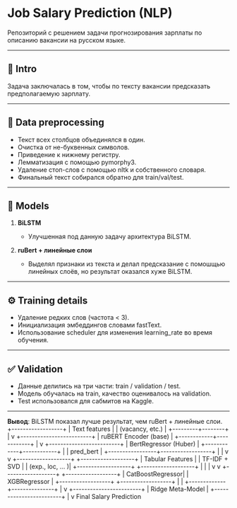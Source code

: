 # Job Salary Prediction (NLP)

Репозиторий с решением задачи прогнозирования зарплаты по описанию вакансии на русском языке.  

---

## 📌 Intro
Задача заключалась в том, чтобы по тексту вакансии предсказать предполагаемую зарплату.  

---

## 🔧 Data preprocessing
- Текст всех столбцов объединялся в один.  
- Очистка от не-буквенных символов.  
- Приведение к нижнему регистру.  
- Лемматизация с помощью pymorphy3.  
- Удаление стоп-слов с помощью nltk и собственного словаря.  
- Финальный текст собирался обратно для train/val/test.  

---

## 🤖 Models
1. **BiLSTM**  
   - Улучшенная под данную задачу архитектура BiLSTM.  

2. **ruBert + линейные слои**  
   - Выделял признаки из текста и делал предсказание с помошщью линейных слоёв, но результат оказался хуже BiLSTM.  

---

## ⚙️ Training details
- Удаление редких слов (частота < 3).  
- Инициализация эмбеддингов словами fastText.  
- Использование scheduler для изменения learning_rate во время обучения.  

---

## ✅ Validation
- Данные делились на три части: train / validation / test.  
- Модель обучалась на train, качество оценивалось на validation.  
- Test использовался для сабмитов на Kaggle.  

---


**Вывод**: BiLSTM показал лучше результат, чем ruBert + линейные слои.
                +------------------+
                |  Text features   |
                |  (vacancy, etc.) |
                +---------+--------+
                          |
                          v
             +-------------------------+
             |  ruBERT Encoder (base)  |
             +------------+------------+
                          |
                          v
             +-------------------------+
             |  BertRegressor (Huber)  |
             +------------+------------+
                          |
                          |   pred_bert
                          |
        +-----------------+------------------+
        |                                    |
        v                                    v
+-------------------+           +-------------------+
|  Tabular Features |           |   TF-IDF + SVD    |
|  (exp., loc, ... )|           +-------------------+
+-------------------+                     |
            |                             |
            v                             v
   +------------------+           +------------------+
   |  CatBoostRegressor|          |  XGBRegressor    |
   +------------------+           +------------------+
            |                             |
            +-------------+---------------+
                          |
                          v
               +------------------------+
               |   Ridge Meta-Model     |
               +------------------------+
                          |
                          v
                 Final Salary Prediction

